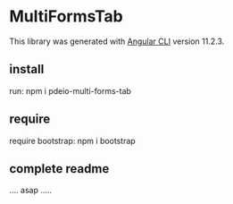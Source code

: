 # MultiFormsTab

This library was generated with [Angular CLI](https://github.com/angular/angular-cli) version 11.2.3.

## install

run: npm i pdeio-multi-forms-tab

## require

require bootstrap: npm i bootstrap


## complete readme

.... asap .....